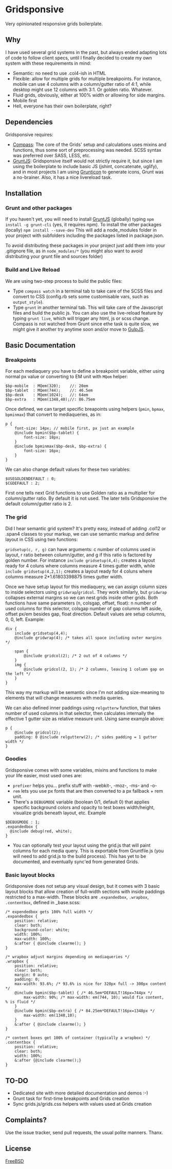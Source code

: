 # Gridsponsive

Very opinionated responsive grids boilerplate.

## Why

I have used several grid systems in the past, but always ended adapting lots of code to follow client specs, until I finally decided to create my own system with these requirements in mind:

* Semantic: no need to use .col4-ish in HTML
* Flexible: allow for multiple grids for multiple breakpoints. For instance, mobile can use 4 columns with a column/gutter ratio of 4:1, while desktop might use 12 columns with 3:1. Or golden ratio. Whatever. 
* Fluid grids, obviously, either at 100% width or allowing for side margins.
* Mobile first
* Hell, everyone has their own boilerplate, right? 

## Dependencies

Gridsponsive requires:

* [Compass](http://compass-style.org/): The core of the Grids' setup and calculations uses mixins and functions, thus some sort of preprocessing was needed. SCSS syntax was preferred over SASS, LESS, etc.
* [GruntJS](http://gruntjs.com/): Gridsponsive itself would not strictly require it, but since I am using the boilerplate to include basic JS (jshint, concatenate, uglify), and in most projects I am using [Grunticon](https://github.com/filamentgroup/grunticon) to generate icons, Grunt was a no-brainer. Also, it has a nice livereload task.

## Installation


### Grunt and other packages
If you haven't yet, you will need to install [GruntJS](http://gruntjs.com/) (globally) typing `npm install -g grunt-cli`  (yes, it requires npm).
To install the other packages (locally) `npm install --save-dev`
This will add a node_modules folder in your project with subfolders including the packages listed in package.json. 

To avoid distributing these packages in your project just add them into your .gitignore file, as in `node_modules/*` (you might also want to avoid distributing your grunt file and sources folder)

### Build and Live Reload

We are using two-step process to build the public files: 

* Type `compass watch` in a terminal tab to take care of the SCSS files and convert to CSS (config.rb sets some customisable vars, such as `output_style`). 
* Type `grunt` in another terminal tab. This will take care of the Javascript files and build the public js. You can also use the live-reload feature by typing `grunt live`, which will trigger any html, js or scss change. Compass is not watched from Grunt since ethe task is quite slow, we might give it another try anytime soon and/or move to [GulpJS](http://gulpjs.com/).



## Basic Documentation
### Breakpoints
For each mediaquery you have to define a breakpoint variable, either using normal px value or converting to EM unit with `MQem` helper:

```
$bp-mobile  : MQem(320);    //: 20em
$bp-tablet  : MQem(744);    //: 46.5em
$bp-desk    : MQem(1024);   //: 64em
$bp-extra   : MQem(1348,40);//: 86.75em
```
Once defined, we can target specific breapoints using helpers (`pmin`, `bpmax`, `bpminmax`) that convert to mediaqueries, as in:

```
p {
    font-size: 14px; // mobile first, px just an example
    @include bpmin($bp-tablet) {
        font-size: 18px;
    }
    @include bpminmax($bp-desk, $bp-extra) {
        font-size: 16px;
    }
}
```
We can also change default values for these two variables:

```
$USEGOLDENDEFAULT : 0;
$CGDEFAULT : 2;
```
First one tells next Grid functions to use Golden ratio as a multiplier for column/gutter ratio. By default it is not used. The later tells Gridsponsive the default column/gutter ratio is 2.

### The grid
Did I hear semantic grid system? It's pretty easy, instead of adding .col12 or .span4 classes to your markup, we can use semantic markup and define layout in CSS using two functions: 

`gridsetup(c, r, g)` can have arguments: c number of columns used in layout, r ratio between column/gutter, and g if this ratio is factored by golden number. For instance `include gridsetup(4,4);` creates a layout ready for 4 coluns where columns measure 4 times gutter width, while `include gridsetup(4,2,1);` creates a layout ready for 4 coluns where columns measure 2*1.61803398875 times gutter width.

Once we have setup layout for this mediaquery, we can assign column sizes to inside selectors using `gridwrap`/`gridcol`. They work similarly, but `gridwrap` collapses external margins so we can nest grids inside other grids. Both functions have same parameters (n, colsgap, offset, float): n number of used columns for this selector, colsgap number of gap columns left aside, offset px/em besides gap,  float direction. Default values are setup columns, 0, 0, left. Example:

```
div {
    include gridsetup(4,4);
    @include gridwrap(4); /* takes all space including outer margins */

    span { 
        @include gridcol(2); /* 2 out of 4 columns */
    } 
    img { 
        @include gridcol(2, 1); /* 2 columns, leaving 1 column gap on the left */
    } 
}
```

This way my markup will be semantic since I'm not adding size-meaning to elements that will change measures with media queries. 

We can also defined inner paddings using `relgutterw` function, that takes number of used columns in that selector, then calculates internally the effective 1 gutter size as relative measure unit. Using same example above:

```
p {
    @include gridcol(2); 
    padding: 0 @include relgutterw(2); /* sides padding = 1 gutter width */
}
```

### Goodies

Gridsponsive comes with some variables, mixins and functions to make your life easier, most used ones are:


* `prefixer` helps you… prefix stuff with -webkit-, -moz-, -ms- and -o-
* `rem` lets you use px fonts that are then converted to a px fallback + rem unit.
* There's a `DEBUGMODE` variable (boolean 0/1, default 0) that applies specific background colors and opacity to test boxes width/height, visualize grids beneath layout, etc. Example

```
$DEBUGMODE : 1; 
.expandedbox {
  @include debug(red, white);
}
```

* You can optionally test your layout using the grid.js that will paint columns for each media query. This is exportable from Gruntfile.js (you will need to add grid.js to the build process). This has yet to be documented, and eventually sync'ed from generated Grids.

### Basic layout blocks

Gridsponsive does not setup any visual design, but it comes with 3 basic layout blocks that allow creation of full-width sections with inside paddings restricted to a max-width. These blocks are `.expandedbox`, `.wrapbox`, `.contentbox`, defined in _base.scss:

```
/* expendedbox gets 100% full width */
.expandedbox {
    position: relative;
    clear: both;
    background-color: white;
    width: 100%;
    max-width: 100%;
    &:after { @include clearme(); }
}

/* wrapbox adjust margins depending on mediaqueries */
.wrapbox {
    position: relative;
    clear: both;
    margin: 0 auto;
    padding: 0;
    max-width: 93.6%; /* 93.6% is nice for 320px full -> 300px content */
    @include bpmin($bp-tablet) { /* 46.5em*DEFAULT!16px=744px */ 
        max-width: 90%; /* max-width: em(744, 10); would fix content, % is fluid */
    }
    @include bpmin($bp-extra) { /* 84.25em*DEFAULT!16px=1348px */ 
        max-width: em(1348,10);
    }
    &:after { @include clearme(); }
}

/* content boxes get 100% of container (typically a wrapbox) */
.contentbox {
    position: relative;
    clear: both;
    width: 100%;
    &:after {@include clearme();}
}
```


## TO-DO

* Dedicated site with more detailed documentation and demos :-)
* Grunt task for first-time breakpoints and Grids creation
* Sync grids.js/grids.css helpers with values used at Grids creation

## Complaints?
Use the issue tracker, send pull requests, the usual polite manners. Thanx.

## License
[FreeBSD](http://github.com/zigotica/embryojs/LICENSE-FreeBSD.txt)
